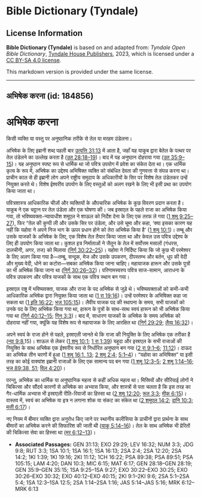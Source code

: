 # Bible Dictionary (Tyndale)

## License Information

**Bible Dictionary (Tyndale)** is based on and adapted from: _Tyndale Open Bible Dictionary_, [Tyndale House Publishers](https://tyndaleopenresources.com/), 2023, which is licensed under a [CC BY-SA 4.0 license](https://creativecommons.org/licenses/by-sa/4.0/legalcode.en).

This markdown version is provided under the same license.



--------------------------------

## अभिषेक करना (id: 184856)

अभिषेक करना
===========

किसी व्यक्ति या वस्तु पर अनुष्ठानिक तरीके से तेल या मरहम उंडेलना।

अभिषेक के लिए इब्रानी शब्द पहली बार [उत्पत्ति 31:13](https://ref.ly/Gen31:13) में आता है, जहाँ यह याकूब द्वारा बेतेल के पत्थर पर तेल उंडेलने का उल्लेख करता है ([उत 28:18–19](https://ref.ly/Gen28:18-Gen28:19))। बाद में यह अनुष्ठान दोहराया गया ([उत 35:9–15](https://ref.ly/Gen35:9-Gen35:15))। यह अनुष्ठान स्पष्ट रूप से धार्मिक था जो पवित्र उपयोग में प्रवेश का संकेत देता था। एक धार्मिक कृत्य के रूप में, अभिषेक का उद्देश्य अभिषिक्त व्यक्ति को संबंधित देवता की गुणवत्ता से संपन्न करना था। प्राचीन काल से ही इब्रानी लोग अपने राष्ट्रीय समुदाय के अधिकारीयों के सिर पर विशेष तेल उंडेलकर उन्हें नियुक्त करते थे। विशेष ईश्वरीय उपयोग के लिए वस्तुओं को अलग रखने के लिए भी इसी प्रथा का उपयोग किया जाता था।

पवित्रशास्त्र आधिकारिक चीज़ों और व्यक्तियों के औपचारिक अभिषेक के कुछ विवरण प्रदान करता है। याकूब ने एक चट्टान पर तेल उंडेला और एक घोषणा की। जब इस्राएल के पहले राजा का अभिषेक किया गया, तो भविष्यवक्ता\-न्यायाधीश शमूएल ने शाऊल को निर्देश देना के लिए एक तरफ ले गया ([1 शमू 9:25–27](https://ref.ly/1Sam9:25-1Sam9:27)), फिर “तेल की कुप्पी ली और उसके सिर पर उंडेला, और उसे चूमा और कहा, ‘क्या इसका कारण यह नहीं कि यहोवा ने अपने निज भाग के ऊपर प्रधान होने को तेरा अभिषेक किया है' ([1 शमू 10:1](https://ref.ly/1Sam10:1))। तम्बू और उसके याजकों के अभिषेक के लिए, एक विशेष तेल तैयार किया जाता था और केवल उस पवित्र उद्देश्य के लिए ही उपयोग किया जाता था। कुशल इत्र निर्माताओं ने जैतून के तेल में सर्वोत्तम मसालों (गंधरस, दालचीनी, अगर, तज) को मिलाया ([निर्ग 30:22–25](https://ref.ly/Exod30:22-Exod30:25))। यहोवा ने निर्दिष्ट किया कि जो कुछ भी परमेश्वर के लिए अलग किया गया है—तम्बू, सन्दूक, मेज और उसके उपकरण, दीपस्तम्भ और बर्तन, धूप की वेदी और मुख्य वेदी, धोने का कटोरा—सबका अभिषेक किया जाना चाहिए। महायाजक हारून और उसके पुत्रों का भी अभिषेक किया जाना था ([निर्ग 30:26–32](https://ref.ly/Exod30:26-Exod30:32))। परिणामस्वरुप पवित्र साज\-सामान, आराधना के पवित्र उपकरण और पवित्र याजकों के साथ एक पवित्र स्थान बन गया।

इस्राएल राष्ट्र में भविष्यवक्ता, याजक और राजा के पद अभिषेक से जुड़े थे। भविष्यवक्ताओं को कभी\-कभी आधिकारिक अभिषेक द्वारा नियुक्त किया जाता था ([1 रा 19:16](https://ref.ly/1Kgs19:16))। उन्हें परमेश्वर के अभिषिक्त कहा जा सकता था ([1 इति 16:22](https://ref.ly/1Chr16:22); [भज 105:15](https://ref.ly/Ps105:15))। लैवीय याजक पद की स्थापना के समय, सभी याजकों को उनके पद के लिए अभिषेक किया गया था, हारून के पुत्रों के साथ\-साथ स्वयं हारून को भी अभिषेक किया गया था ([निर्ग 40:12–15](https://ref.ly/Exod40:12-Exod40:15); [गिन 3:3](https://ref.ly/Num3:3))। बाद में, साधारण याजकों के अभिषेक के समय अभिषेक को दोहराया नहीं गया, क्यूंकि यह विशेष रूप से महायाजक के लिए आरक्षित था ([निर्ग 29:29](https://ref.ly/Exod29:29); [लैव्य 16:32](https://ref.ly/Lev16:32))।

अपने स्वयं के राजा होने से पहले, इस्राएली जानते थे कि राजा की नियुक्ति के लिए अभिषेक एक तरीका है ([न्या 9:8](https://ref.ly/Judg9:8),15\)। शाऊल से लेकर ([1 शमू 10:1](https://ref.ly/1Sam10:1); [1 रा 1:39](https://ref.ly/1Kgs1:39)) यहूदा और इस्राएल के सभी राजाओं की नियुक्ति के साथ अभिषेक एक ईश्वरीय रूप से निर्धारित अनुष्ठान बन गया ([2 रा 9:1–6](https://ref.ly/2Kgs9:1-2Kgs9:6); [11:12](https://ref.ly/2Kgs11:12))। दाऊद का अभिषेक तीन चरणों में हुआ ([1 शमू 16:1, 13](https://ref.ly/1Sam16:1); [2 शमू 2:4](https://ref.ly/2Sam2:4); [5:1–4](https://ref.ly/2Sam5:1-2Sam5:4))। “यहोवा का अभिषिक्त” या इसी तरह का कोई वाक्यांश इब्रानी राजाओं के लिए एक सामान्य पद बन गया ([1 शमू 12:3–5](https://ref.ly/1Sam12:3-1Sam12:5); [2 शमू 1:14–16](https://ref.ly/2Sam1:14-2Sam1:16); [भज 89:38, 51](https://ref.ly/Ps89:38); [विल 4:20](https://ref.ly/Lam4:20))।

परन्तु, अभिषेक का धार्मिक या अनुष्ठानिक महत्व से कहीं अधिक महत्व था। मिस्रियों और सीरियाई लोगों ने चिकित्सा और सौंदर्य कारणों से अभिषेक का अभ्यास किया, और शास्त्रों से पता चलता है कि इस तरह का गैर\-धार्मिक अभ्यास भी इस्राएली रीति\-रिवाजों का हिस्सा था ([2 शमू 12:20](https://ref.ly/2Sam12:20); [रूत 3:3](https://ref.ly/Ruth3:3); [मीक 6:15](https://ref.ly/Mic6:15))। वास्तव में, स्वयं का अभिषेक या इत्र न लगाना शोक या संकट का संकेत था ([2 शमूएल 14:2](https://ref.ly/2Sam14:2); [दानि 10:3](https://ref.ly/Dan10:3); [मत्ती 6:17](https://ref.ly/Matt6:17))।

नए नियम में बीमार व्यक्ति द्वारा अनुरोध किए जाने पर स्थानीय कलीसिया के प्राचीनों द्वारा प्रार्थना के साथ बीमारों का अभिषेक करने की सिफारिश की जाती थी ([याकू 5:14–16](https://ref.ly/Jas5:14-Jas5:16))। तेल के साथ अभिषेक भी प्रेरितों की चिकित्सा सेवा का हिस्सा था ([मर 6:12–13](https://ref.ly/Mark6:12-Mark6:13))।

* **Associated Passages:** GEN 31:13; EXO 29:29; LEV 16:32; NUM 3:3; JDG 9:8; RUT 3:3; 1SA 10:1; 1SA 16:1; 1SA 16:13; 2SA 2:4; 2SA 12:20; 2SA 14:2; 1KI 1:39; 1KI 19:16; 2KI 11:12; 1CH 16:22; PSA 89:38; PSA 89:51; PSA 105:15; LAM 4:20; DAN 10:3; MIC 6:15; MAT 6:17; GEN 28:18–GEN 28:19; GEN 35:9–GEN 35:15; 1SA 9:25–1SA 9:27; EXO 30:22–EXO 30:25; EXO 30:26–EXO 30:32; EXO 40:12–EXO 40:15; 2KI 9:1–2KI 9:6; 2SA 5:1–2SA 5:4; 1SA 12:3–1SA 12:5; 2SA 1:14–2SA 1:16; JAS 5:14–JAS 5:16; MRK 6:12–MRK 6:13

